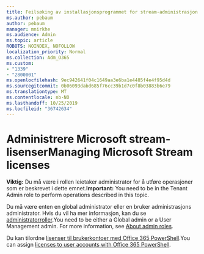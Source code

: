```yaml
---
title: Feilsøking av installasjonsprogrammet for stream-administrasjon av strøm lisensiering
ms.author: pebaum
author: pebaum
manager: mnirkhe
ms.audience: Admin
ms.topic: article
ROBOTS: NOINDEX, NOFOLLOW
localization_priority: Normal
ms.collection: Adm_O365
ms.custom:
- "1339"
- "2800001"
ms.openlocfilehash: 9ec942641f04c1649aa3e6ba1e4485f4e4f95d4d
ms.sourcegitcommit: 0b06093dabd685f76cc39b1d7c0f8b03883b6e79
ms.translationtype: MT
ms.contentlocale: nb-NO
ms.lasthandoff: 10/25/2019
ms.locfileid: "36742634"
---
```

# <a name="managing-microsoft-stream-licenses"></a><span data-ttu-id="c62de-102">Administrere Microsoft stream-lisenser</span><span class="sxs-lookup"><span data-stu-id="c62de-102">Managing Microsoft Stream licenses</span></span>

<span data-ttu-id="c62de-103">**Viktig:** Du må være i rollen leietaker administrator for å utføre operasjoner som er beskrevet i dette emnet.</span><span class="sxs-lookup"><span data-stu-id="c62de-103">**Important:** You need to be in the Tenant Admin role to perform operations described in this topic.</span></span>

<span data-ttu-id="c62de-104">Du må være enten en global administrator eller en bruker administrasjons administrator. Hvis du vil ha mer informasjon, kan du se [administratorroller](https://docs.microsoft.com/office365/admin/add-users/about-admin-roles).</span><span class="sxs-lookup"><span data-stu-id="c62de-104">You need to be either a Global admin or a User Management admin. For more information, see [About admin roles](https://docs.microsoft.com/office365/admin/add-users/about-admin-roles).</span></span>

<span data-ttu-id="c62de-105">Du kan tilordne [lisenser til brukerkontoer med Office 365 PowerShell](https://go.microsoft.com/fwlink/p/?linkid=850410).</span><span class="sxs-lookup"><span data-stu-id="c62de-105">You can assign [licenses to user accounts with Office 365 PowerShell](https://go.microsoft.com/fwlink/p/?linkid=850410).</span></span>
